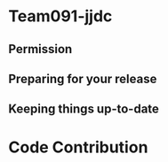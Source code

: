 # Team091-jjdc

## Permission

## Preparing for your release

## Keeping things up-to-date

# Code Contribution
